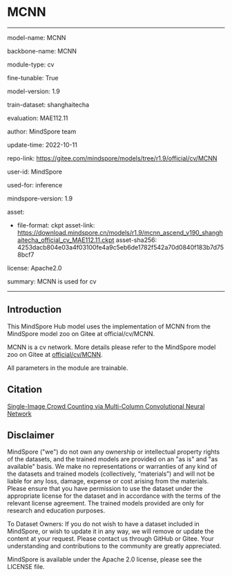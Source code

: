 # MCNN

---

model-name: MCNN

backbone-name: MCNN

module-type: cv

fine-tunable: True

model-version: 1.9

train-dataset: shanghaitecha

evaluation: MAE112.11

author: MindSpore team

update-time: 2022-10-11

repo-link: <https://gitee.com/mindspore/models/tree/r1.9/official/cv/MCNN>

user-id: MindSpore

used-for: inference

mindspore-version: 1.9

asset:

-
    file-format: ckpt
    asset-link: <https://download.mindspore.cn/models/r1.9/mcnn_ascend_v190_shanghaitecha_official_cv_MAE112.11.ckpt>
    asset-sha256: 4253dacb804e03a4f03100fe4a9c5eb6de1782f542a70d0840f183b7d758bcf7

license: Apache2.0

summary: MCNN is used for cv

---

## Introduction

This MindSpore Hub model uses the implementation of MCNN from the MindSpore model zoo on Gitee at official/cv/MCNN.

MCNN is a cv network. More details please refer to the MindSpore model zoo on Gitee at [official/cv/MCNN](https://gitee.com/mindspore/models/blob/r1.9/official/cv/MCNN/README.md).

All parameters in the module are trainable.

## Citation

[Single-Image Crowd Counting via Multi-Column Convolutional Neural Network](https://www.cv-foundation.org/openaccess/content_cvpr_2016/papers/Zhang_Single-Image_Crowd_Counting_CVPR_2016_paper.pdf)

## Disclaimer

MindSpore ("we") do not own any ownership or intellectual property rights of the datasets, and the trained models are provided on an "as is" and "as available" basis. We make no representations or warranties of any kind of the datasets and trained models (collectively, “materials”) and will not be liable for any loss, damage, expense or cost arising from the materials. Please ensure that you have permission to use the dataset under the appropriate license for the dataset and in accordance with the terms of the relevant license agreement. The trained models provided are only for research and education purposes.

To Dataset Owners: If you do not wish to have a dataset included in MindSpore, or wish to update it in any way, we will remove or update the content at your request. Please contact us through GitHub or Gitee. Your understanding and contributions to the community are greatly appreciated.

MindSpore is available under the Apache 2.0 license, please see the LICENSE file.
